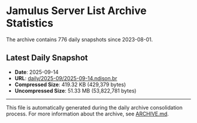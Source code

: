 # Jamulus Server List Archive Statistics

The archive contains 776 daily snapshots since 2023-08-01.

## Latest Daily Snapshot

- **Date**: 2025-09-14
- **URL**: [daily/2025-09/2025-09-14.ndjson.br](https://jamulus-archive.ap-south-1.linodeobjects.com/main/daily/2025-09/2025-09-14.ndjson.br)
- **Compressed Size**: 419.32 KB (429,379 bytes)
- **Uncompressed Size**: 51.33 MB (53,822,781 bytes)

---

This file is automatically generated during the daily archive consolidation process.
For more information about the archive, see [ARCHIVE.md](ARCHIVE.md).
